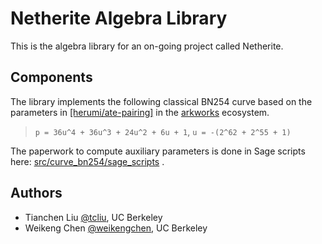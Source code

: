 # Netherite Algebra Library

This is the algebra library for an on-going project called Netherite.

## Components

The library implements the following classical BN254 curve based on the parameters in [\[herumi/ate-pairing\]](https://github.com/herumi/ate-pairing) in the [arkworks](https://github.com/arkworks-rs/) ecosystem.
 > `p = 36u^4 + 36u^3 + 24u^2 + 6u + 1`, 
 > `u = -(2^62 + 2^55 + 1)`
 
The paperwork to compute auxiliary parameters is done in Sage scripts here: [src/curve_bn254/sage_scripts](src/curves_bn254/sage_scripts) .

## Authors

- Tianchen Liu [@tcliu](https://github.com/tc-liu), UC Berkeley
- Weikeng Chen [@weikengchen](https://github.com/weikengchen/), UC Berkeley
